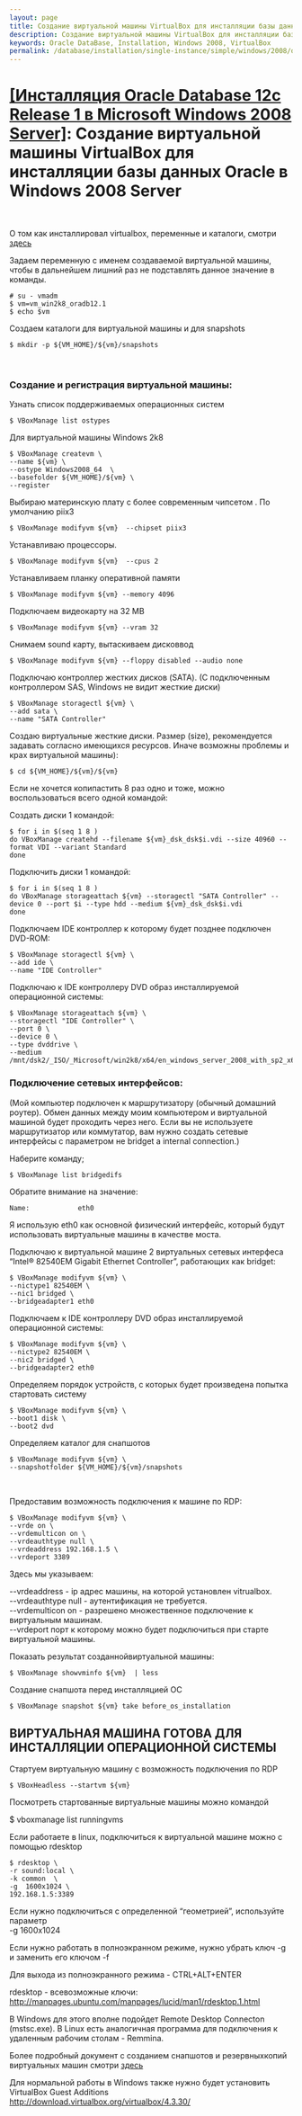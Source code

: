 ```yaml
---
layout: page
title: Создание виртуальной машины VirtualBox для инсталляции базы данных Oracle в Windows 2008 Server
description: Создание виртуальной машины VirtualBox для инсталляции базы данных Oracle в Windows 2008 Server
keywords: Oracle DataBase, Installation, Windows 2008, VirtualBox
permalink: /database/installation/single-instance/simple/windows/2008/oracle/12.1/virtualbox-machines/windows/2008/
---
```


# <a href="/database/installation/single-instance/simple/windows/2008/oracle/12.1/">[Инсталляция Oracle Database 12c Release 1 в Microsoft Windows 2008 Server]</a>: Создание виртуальной машины VirtualBox для инсталляции базы данных Oracle в Windows 2008 Server

<br/>

О том как инсталлировал virtualbox, переменные и каталоги, смотри  
<a href="//sysadm.ru/virtual/virtualbox/">здесь</a>

Задаем переменную с именем создаваемой виртуальной машины, чтобы в дальнейшем лишний раз не подставлять данное значение в команды.

    # su - vmadm
    $ vm=vm_win2k8_oradb12.1
    $ echo $vm

Создаем каталоги для виртуальной машины и для snapshots

    $ mkdir -p ${VM_HOME}/${vm}/snapshots

<br/>

### Создание и регистрация виртуальной машины:

Узнать список поддерживаемых операционных систем

    $ VBoxManage list ostypes

Для виртуальной машины Windows 2k8

    $ VBoxManage createvm \
    --name ${vm} \
    --ostype Windows2008_64  \
    --basefolder ${VM_HOME}/${vm} \
    --register

Выбираю материнскую плату с более современным чипсетом . По умолчанию piix3

    $ VBoxManage modifyvm ${vm}  --chipset piix3

Устанавливаю процессоры.

    $ VBoxManage modifyvm ${vm}  --cpus 2

Устанавливаем планку оперативной памяти

    $ VBoxManage modifyvm ${vm} --memory 4096

Подключаем видеокарту на 32 MB

    $ VBoxManage modifyvm ${vm} --vram 32

Снимаем sound карту, вытаскиваем дисковвод

    $ VBoxManage modifyvm ${vm} --floppy disabled --audio none

Подключаю контроллер жестких дисков (SATA). (С подключенным контроллером SAS, Windows не видит жесткие диски)

    $ VBoxManage storagectl ${vm} \
    --add sata \
    --name "SATA Controller"

Создаю виртуальные жесткие диски. Размер (size), рекомендуется задавать согласно имеющихся ресурсов. Иначе возможны проблемы и крах виртуальной машины):

    $ cd ${VM_HOME}/${vm}/${vm}

Если не хочется копипастить 8 раз одно и тоже, можно воспользоваться всего одной командой:

Создать диски 1 командой:

    $ for i in $(seq 1 8 )
    do VBoxManage createhd --filename ${vm}_dsk_dsk$i.vdi --size 40960 --format VDI --variant Standard
    done

Подключить диски 1 командой:

    $ for i in $(seq 1 8 )
    do VBoxManage storageattach ${vm} --storagectl "SATA Controller" --device 0 --port $i --type hdd --medium ${vm}_dsk_dsk$i.vdi
    done

Подключаем IDE контроллер к которому будет позднее подключен DVD-ROM:

    $ VBoxManage storagectl ${vm} \
    --add ide \
    --name "IDE Controller"

Подключаю к IDE контроллеру DVD образ инсталлируемой операционной системы:

    $ VBoxManage storageattach ${vm} \
    --storagectl "IDE Controller" \
    --port 0 \
    --device 0 \
    --type dvddrive \
    --medium /mnt/dsk2/_ISO/_Microsoft/win2k8/x64/en_windows_server_2008_with_sp2_x64_dvd_342336.iso

### Подключение сетевых интерфейсов:

(Мой компьютер подключен к маршрутизатору (обычный домашний роутер). Обмен данных между моим компьютером и виртуальной машиной будет проходить через него. Если вы не используете маршрутизатор или коммутатор, вам нужно создать сетевые интерфейсы с параметром не bridget а internal connection.)

Наберите команду;

    $ VBoxManage list bridgedifs

Обратите внимание на значение:

    Name:            eth0

Я использую eth0 как основной физический интерфейс, который будут использовать виртуальные машины в качестве моста.

Подключаю к виртуальной машине 2 виртуальных сетевых интерфеса “Intel® 82540EM Gigabit Ethernet Controller”, работающих как bridget:

    $ VBoxManage modifyvm ${vm} \
    --nictype1 82540EM \
    --nic1 bridged \
    --bridgeadapter1 eth0

Подключаем к IDE контроллеру DVD образ инсталлируемой операционной системы:

    $ VBoxManage modifyvm ${vm} \
    --nictype2 82540EM \
    --nic2 bridged \
    --bridgeadapter2 eth0

Определяем порядок устройств, с которых будет произведена попытка стартовать систему

    $ VBoxManage modifyvm ${vm} \
    --boot1 disk \
    --boot2 dvd

Определяем каталог для снапшотов

    $ VBoxManage modifyvm ${vm} \
    --snapshotfolder ${VM_HOME}/${vm}/snapshots

<br/>

Предоставим возможность подключения к машине по RDP:

    $ VBoxManage modifyvm ${vm} \
    --vrde on \
    --vrdemulticon on \
    --vrdeauthtype null \
    --vrdeaddress 192.168.1.5 \
    --vrdeport 3389

Здесь мы указываем:

--vrdeaddress - ip адрес машины, на которой установлен vitrualbox.  
--vrdeauthtype null - аутентификация не требуется.  
--vrdemulticon on - разрешено множественное подключение к виртуальным машинам.  
--vrdeport порт к которому можно будет подключиться при старте виртуальной машины.

Показать результат созданнойвиртуальной машины:

    $ VBoxManage showvminfo ${vm}  | less

Создание снапшота перед инсталляцией ОС

    $ VBoxManage snapshot ${vm} take before_os_installation

## ВИРТУАЛЬНАЯ МАШИНА ГОТОВА ДЛЯ ИНСТАЛЛЯЦИИ ОПЕРАЦИОННОЙ СИСТЕМЫ

Стартуем виртуальную машину с возможность подключения по RDP

    $ VBoxHeadless --startvm ${vm}

Посмотреть стартованные виртуальные машины можно командой

\$ vboxmanage list runningvms

Если работаете в linux, подключиться к виртуальной машине можно с помощью rdesktop

    $ rdesktop \
    -r sound:local \
    -k common  \
    -g  1600x1024 \
    192.168.1.5:3389

Если нужно подключиться с определенной “геометрией”, используйте параметр  
-g 1600x1024

Если нужно работать в полноэкранном режиме, нужно убрать ключ -g и заменить его ключом -f

Для выхода из полноэкранного режима - CTRL+ALT+ENTER

rdesktop - всевозможные ключи:<br/>
http://manpages.ubuntu.com/manpages/lucid/man1/rdesktop.1.html<br/>

В Windows для этого вполне подойдет Remote Desktop Connecton (mstsc.exe). В Linux есть аналогичная программа для подключения к удаленным рабочим столам - Remmina.

Более подробный документ с созданием снапшотов и резервныхкопий виртуальных машин смотри
<a href="//sysadm.ru/virtual/virtualbox/">здесь</a>

Для нормальной работы в Windows также нужно будет установить VirtualBox Guest Additions  
http://download.virtualbox.org/virtualbox/4.3.30/
